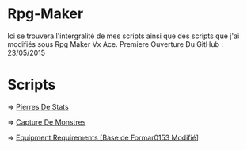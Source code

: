 # Rpg-Maker
Ici se trouvera l'intergralité de mes scripts ainsi que des scripts que j'ai modifiés sous Rpg Maker Vx Ace.
Premiere Ouverture Du GitHub : 23/05/2015

# Scripts
<p>=> <a href="https://github.com/Zouzaka/Rpg-Maker/blob/Script-RMVXAce/Pierres-De-Stats/script.rb">Pierres De Stats</a></p>
<p>=> <a href="https://github.com/Zouzaka/Rpg-Maker/blob/Script-RMVXAce/Capture-De-Monstres/script.rb">Capture De Monstres</a></p>
<p>=> <a href="https://github.com/Zouzaka/Rpg-Maker/blob/Script-RMVXAce/Equipment-Requirements-Modified/script.rb"> Equipment Requirements [Base de Formar0153 Modifié]</a></p>
